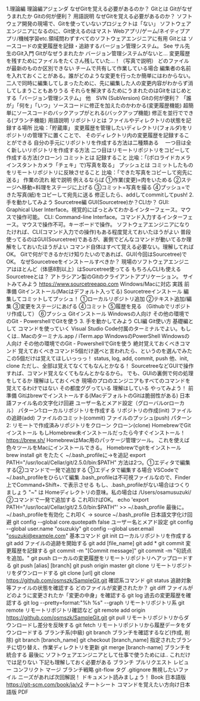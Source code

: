 1.理論編
理論編アジェンダ
なぜGitを覚える必要があるのか？
Gitとは
Gitがなぜうまれたか
Gitの何が便利？
用語説明
なぜGitを覚える必要があるのか？
ソフトウェア開発の現場で、Gitを使っていないプロジェクトは「ない」
ソフトウェアエンジニアになるのに、Git使えるのはマスト
Webアプリ/ゲーム/ネイティブアプリ/機械学習etc.領域問わずすべてのソフトウェアエンジニアに有用
Gitとは
ソースコードの変更履歴を記録・追跡するバージョン管理システム。
See サル先生のGit入門
Gitがなぜうまれたか
バージョン管理システムがないと...
変更履歴を残すためにファイルをたくさん残していた...！（写真で説明）
どのファイルが最新のものか区別できない
チームで共有して作業している場合
編集者の名前を入れておくことがある。誰がどのような変更を行ったか簡単にはわからない。
二人で同時に編集してしまったために、先に編集した人の変更内容がわからず消してしまうこともありうる
それらを解決するためにうまれたのはGitをはじめとする「バージョン管理システム」
他　SVN (SubVersion)
Gitの何が便利？
「誰が」「何を」「いつ」ソースコードに修正を加えたのかわかる(変更履歴機能)
超簡単にソースコードのバックアップがとれる(バックアップ機能)
修正を並行でできる(ブランチ機能)
用語説明
リポジトリとは
ファイルやディレクトリの状態を記録する場所
比喩：「貯蔵庫」
変更履歴を管理したいディレクトリ(フォルダ)をリポジトリの管理下に置くことで、
そのディレクトリ内の変更履歴を記録することができる
自分の手元にリポジトリを作成する方法は二種類ある　
一つ目は全く新しいリポジトリを作成する方法
二つ目はリモートリポジトリをコピーして作成する方法(クローン)
コミットとは
記録すること
比喩：「(ポロライドカメラ インスタントカメラ「チェキ」で)写真を取る」
プッシュとは
コミットしたものをリモートリポジトリに反映させること
比喩：「できた写真をコピーして宛先に送る」
作業の流れ
絵で説明
例えるならば
①作業(変更)=肉をいためる
②ステージへ移動=料理をステージに上げる
③コミット=写真を撮る
④プッシュ=できた写真(紙)をコピーして宛先に送る
修正したら、addしてcommitしてpush!
2.手を動かしてみよう Sourcetree編
GUI(Sourcetree)か？CLIか？
GUI: Graphical User Interface。視覚的にぱっとみてわかるインターフェース。マウスで操作可能。
CLI: Command-line Interface。コマンド入力するインターフェース。マウスで操作不可。キーボードで操作。
ソフトウェアエンジニアになりたければ、CLI(コマンド入力での操作)もある程度覚えておいたほうがよい
普段使ってるのはGUI(Sourcetree)であるが、裏側でどんなコマンドが動いてるか理解をしておいたほうがよい
コマンド自体はすべて覚える必要ない。理解してればOK。
Gitで何ができるかだけ知りたいのであれば、GUI(今回はSourcetree)でOK。
なぜSourcetreeをインストールすべきか？
現場のソフトウェアエンジニアはほとんど（体感8割以上）はSourcetree使ってる
もちろんCLIも使える
Sourcetreeとは？
アトラシアン製のGitのクライアントアプリケーション。
サイトみてみよう
https://www.sourcetreeapp.com
Windows/Macに対応
実践
前準備
Gitインストール(Macはデフォルト入ってる)
Sourcetreeインストール
編集してコミットしてプッシュ！
①ローカルリポジトリ追加
②テキスト追加/編集
③変更をステージにあげる
④コミット
⑤履歴を見る
（Githubでリポジトリ作成して）
⑥プッシュ
Gitインストール
Windowsの人向け
その他の環境でのGit - PowershellでGitを使う
3. 手を動かしてみよう CLI編
Git使い方 基礎編として
コマンドを使っていく
Visual Studio Code付属のターミナルでよい。もしくは..
Macのターミナル.app / iTerm.app
WindowsのPowerShell
Windowsの人向け
その他の環境でのGit - PowershellでGitを使う
絶対覚えておくべきコマンド
覚えておくべきコマンド5個だけ選べと言われたら、というのを選んでみた
この5個だけは覚えてほしいっっっ！
status, log, add, commit, push
他、init, clone
ただし、全部は覚えてなくてもなんとかなる！
SourcetreeなどGUIで操作すれば、コマンド覚えなくてもなんとかなるから。
でも、GUIの裏側で何の処理をしてるか 理解はしておくべき
現場のプロのエンジニアもすべてのコマンドを覚えてるわけではない
その都度ググっている
理解はしている
やってみよう！
前準備
Gitはbrewでインストールする(MacデフォルトのGitは脆弱性がある)
日本語ファイル名の文字化け回避
ユーザー名とメアド設定（グローバルorローカル）
パターン1:ローカルリポジトリを作成する
リポジトリの作成(init)
ファイルの追跡(add)
ファイルのコミット(commit)
ファイルのプッシュ(push)
パターン2: リモートで作成済みリポジトリをクローン
クローン(clone)
HomebrewでGitインストール
もしHomebrew未インストールだったら今すぐインストール！https://brew.sh/
HomebrewはMac用のパッケージ管理ツール。
これを使えば色々ツールをMacにインストールできる。
Homebrewでgitをインストール
brew install git をたたく
~/.bash_profileに→を追記 export PATH="/usr/local/Cellar/git/2.5.0/bin:$PATH"
方法は2つ。①エディタで編集する②コマンドで一発で追加する
①エディタで編集する場合
VSCodeで　~/.bash_profileをひらいて編集
.bash_profileは不可視ファイルなので、Finder上でCommand+Shift+. で表示させる
もし、.bash_profileがない場合はつくりましょう
"~" は Homeディレクトリの意味。私の場合は /Users/osamusuzuki/
②コマンドで一発で追加する
これ叩けばOK。
echo 'export PATH="/usr/local/Cellar/git/2.5.0/bin:$PATH"' >> ~/.bash_profile
最後に。~/.bash_profileを有効化
これ叩く → source ~/.bash_profile
日本語文字化け回避
git config --global core.quotepath false
ユーザー名とメアド設定
git config --global user.name "osuzukiy"
git config --global user.email "osuzuki@example.com"
基本コマンド
git init
ローカルリポジトリを作成する
git add
ファイルの追跡を開始する
git add [file_name]
git add *
git commit
変更履歴を記録する
git commit -m "[Commit message]"
git commit -m "句読点を追加。"
git push
ローカルの変更履歴をリモートリポジトリへアップロードする
git push [alias] [branch]
git push origin master
git clone
リモートリポジトリをダウンロードする
git clone [url]
git clone https://github.com/osmszk/SampleGit.git
確認系コマンド
git status
追跡対象等ファイルの状態を確認する
どのファイルが変更されたか？
git diff
ファイルがどのように変更されたか「変更の中身」を確認する
git log
過去の変更履歴を確認する
git log --pretty=format:"%h %s" --graph
リモートリポジトリ系
git remote
リモートリポジトリ確認など
git remote add origin https://github.com/osmszk/SampleGit.git
git pull
リモートリポジトリからダウンロードし差分を反映する
git fetch
リモートリポジトリから履歴データをダウンロードする
ブランチ系(中級)
git branch
ブランチを確認するなど(作成, 削除)
git branch [branch_name]
git checkout [branch_name]
指定されたブランチに切り替え、作業ディレクトリを更新
git merge [branch-name]
ブランチを統合する
最後に
ソフトウェアエンジニアとして仕事で使うためには..
これだけでは足りない
下記も理解しておく必要がある
ブランチ
プルリクエスト
レビュー
コンフリクト
マージ
ブランチ戦略 git-flow
タグ
.gitignore
無視したいファイル
ニーズがあれば次回解説！
ドキュメント読みましょう！
Book
日本語版　https://git-scm.com/book/ja/v2
チートシート
コマンドを覚えたい方向け日本語版
PDF